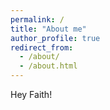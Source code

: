 ```yaml
---
permalink: /
title: "About me"
author_profile: true
redirect_from: 
  - /about/
  - /about.html
---
```


Hey Faith!
